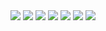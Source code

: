<div class="fotorama" data-allowfullscreen="true">
<!--https://photos.app.goo.gl/3EbLGjDbMahKndH19-->
    <img src="https://images.northbriton.net/cdn-cgi/image/width=800/https://images.northbriton.net/AP1GczMdM6H33IpCB42mVTC63Mgl48avN8-pCvyi21lQSieNLaaUjB_2jLXLdIsWsNxRbfLwFCewSBTldAj-hfqEc_sILwpXytozsga89Y1iTwBH_wgJ4WYI" data-full="https://images.northbriton.net/AP1GczMdM6H33IpCB42mVTC63Mgl48avN8-pCvyi21lQSieNLaaUjB_2jLXLdIsWsNxRbfLwFCewSBTldAj-hfqEc_sILwpXytozsga89Y1iTwBH_wgJ4WYI">
    <img src="https://images.northbriton.net/cdn-cgi/image/width=800/https://images.northbriton.net/AP1GczOj_mG8l4fX79mOt-vHNMNMPk9ivlDkoAHhiAoCyVetspUTFvadvFYfFyV_li-qR794LKgSUaCitaE2ff3pTV6oRm_nTMQYWhcU1DmlweVm_-etQ8OG" data-full="https://images.northbriton.net/AP1GczOj_mG8l4fX79mOt-vHNMNMPk9ivlDkoAHhiAoCyVetspUTFvadvFYfFyV_li-qR794LKgSUaCitaE2ff3pTV6oRm_nTMQYWhcU1DmlweVm_-etQ8OG">
    <img src="https://images.northbriton.net/cdn-cgi/image/width=800/https://images.northbriton.net/AP1GczPNafrPXlG3baWzoENI2NrwapqxsavfcMfmevLDHDpXXcaT-wVUI-GG3Tec8IWWmaMAWi0bZ53VhvUrenz_o6vLyQI5hAiFpcoEuHrO0tr04dBb5CJQ" data-full="https://images.northbriton.net/AP1GczPNafrPXlG3baWzoENI2NrwapqxsavfcMfmevLDHDpXXcaT-wVUI-GG3Tec8IWWmaMAWi0bZ53VhvUrenz_o6vLyQI5hAiFpcoEuHrO0tr04dBb5CJQ">
    <img src="https://images.northbriton.net/cdn-cgi/image/width=800/https://images.northbriton.net/AP1GczN7QmDO8kOPjphK333noVDMrqUrEDDcKrZzgQkymei_7jUwgBtOWI_m9CDxk4ReQ9By6pCzUiK1PPg4Pp5cna27HcuwsaZsmnqFt_mRO53XEykSqOYi" data-full="https://images.northbriton.net/AP1GczN7QmDO8kOPjphK333noVDMrqUrEDDcKrZzgQkymei_7jUwgBtOWI_m9CDxk4ReQ9By6pCzUiK1PPg4Pp5cna27HcuwsaZsmnqFt_mRO53XEykSqOYi">
    <img src="https://images.northbriton.net/cdn-cgi/image/width=800/https://images.northbriton.net/AP1GczOGCyNr82kKQhAT_1GVr8OrjiTvVu4E0SNsL6CkR8xkaOjTf2QcUZLZFchssl6s4zuPW1PxtcfjgvlXdjX8VnOe0tpdxP6QI0nP-u5E5977OFy75eMf" data-full="https://images.northbriton.net/AP1GczOGCyNr82kKQhAT_1GVr8OrjiTvVu4E0SNsL6CkR8xkaOjTf2QcUZLZFchssl6s4zuPW1PxtcfjgvlXdjX8VnOe0tpdxP6QI0nP-u5E5977OFy75eMf">
    <img src="https://images.northbriton.net/cdn-cgi/image/width=800/https://images.northbriton.net/AP1GczMAE_KzrqUKCoIZRXM_7IMT8uk5i4Guupxtdi1DbznzU2ZnPCvqqF53MKpzCgIV9iJu-bBZKVAZHaZ-g2VllhfZ8a4WCEOU3RDHuWw9rpjDiJOOwRgf" data-full="https://images.northbriton.net/AP1GczMAE_KzrqUKCoIZRXM_7IMT8uk5i4Guupxtdi1DbznzU2ZnPCvqqF53MKpzCgIV9iJu-bBZKVAZHaZ-g2VllhfZ8a4WCEOU3RDHuWw9rpjDiJOOwRgf">
    <img src="https://images.northbriton.net/cdn-cgi/image/width=800/https://images.northbriton.net/AP1GczO8Z8-vJwPtRsda95_zpwr5QcSKwvk4WBQefRsJA4oHCFLpMYp-_gex3lMQR7kmvcAC-_HHE6cSPDX6CaDofh5ttsXDYlYXM3l7y-49JCxQRWeOu_9O" data-full="https://images.northbriton.net/AP1GczO8Z8-vJwPtRsda95_zpwr5QcSKwvk4WBQefRsJA4oHCFLpMYp-_gex3lMQR7kmvcAC-_HHE6cSPDX6CaDofh5ttsXDYlYXM3l7y-49JCxQRWeOu_9O">
</div>

